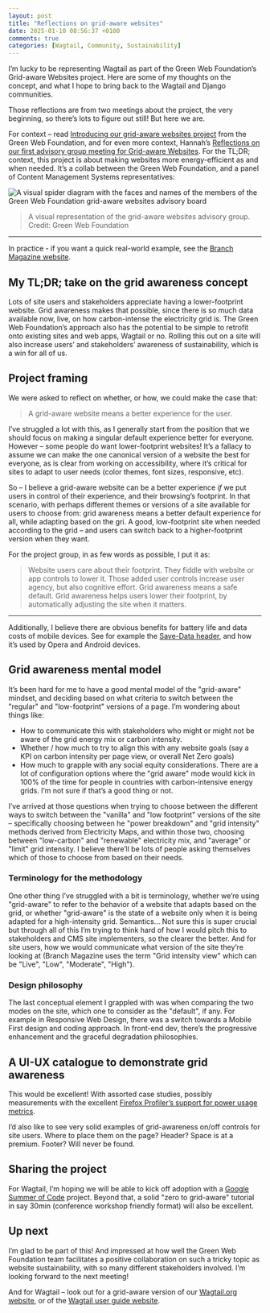 ```yaml
---
layout: post
title: "Reflections on grid-aware websites"
date: 2025-01-10 08:56:37 +0100
comments: true
categories: [Wagtail, Community, Sustainability]
---
```


I’m lucky to be representing Wagtail as part of the Green Web Foundation’s Grid-aware Websites project. Here are some of my thoughts on the concept, and what I hope to bring back to the Wagtail and Django communities.

<!-- more -->

Those reflections are from two meetings about the project, the very beginning, so there’s lots to figure out still! But here we are.

For context – read [Introducing our grid-aware websites project](https://www.thegreenwebfoundation.org/news/introducing-our-grid-aware-websites-project/) from the Green Web Foundation, and for even more context, Hannah’s [Reflections on our first advisory group meeting for Grid-aware Websites](https://www.thegreenwebfoundation.org/news/first-grid-aware-websites-advisory-group-meeting/). For the TL;DR; context, this project is about making websites more energy-efficient as and when needed. It’s a collab between the Green Web Foundation, and a panel of Content Management Systems representatives:

![A visual spider diagram with the faces and names of the members of the Green Web Foundation grid-aware websites advisory board](/images/blog/reflections-on-grid-aware-websites/grid-aware-websites-advisory-board-members.jpg)

> A visual representation of the grid-aware websites advisory group. Credit: Green Web Foundation

---

In practice - if you want a quick real-world example, see the [Branch Magazine website](https://branch.climateaction.tech/).

## My TL;DR; take on the grid awareness concept

Lots of site users and stakeholders appreciate having a lower-footprint website. Grid awareness makes that possible, since there is so much data available now, live, on how carbon-intense the electricity grid is. The Green Web Foundation’s approach also has the potential to be simple to retrofit onto existing sites and web apps, Wagtail or no. Rolling this out on a site will also increase users’ and stakeholders’ awareness of sustainability, which is a win for all of us.

## Project framing

We were asked to reflect on whether, or how, we could make the case that:

> A grid-aware website means a better experience for the user.

I’ve struggled a lot with this, as I generally start from the position that we should focus on making a singular default experience better for everyone. However – some people do want lower-footprint websites! It’s a fallacy to assume we can make the one canonical version of a website the best for everyone, as is clear from working on accessibility, where it’s critical for sites to adapt to user needs (color themes, font sizes, responsive, etc).

So – I believe a grid-aware website can be a better experience _if_ we put users in control of their experience, and their browsing’s footprint. In that scenario, with perhaps different themes or versions of a site available for users to choose from: grid awareness means a better default experience for all, while adapting based on the gri. A good, low-footprint site when needed according to the grid – and users can switch back to a higher-footprint version when they want.

For the project group, in as few words as possible, I put it as:

> Website users care about their footprint. They fiddle with website or app controls to lower it. Those added user controls increase user agency, but also cognitive effort. Grid awareness means a safe default. Grid awareness helps users lower their footprint, by automatically adjusting the site when it matters.

---

Additionally, I believe there are obvious benefits for battery life and data costs of mobile devices. See for example the [Save-Data header](https://www.keycdn.com/blog/save-data), and how it’s used by Opera and Android devices.

## Grid awareness mental model

It’s been hard for me to have a good mental model of the "grid-aware" mindset, and deciding based on what criteria to switch between the "regular" and "low-footprint" versions of a page. I’m wondering about things like:

- How to communicate this with stakeholders who might or might not be aware of the grid energy mix or carbon intensity.
- Whether / how much to try to align this with any website goals (say a KPI on carbon intensity per page view, or overall Net Zero goals)
- How much to grapple with any social equity considerations. There are a lot of configuration options where the "grid aware" mode would kick in 100% of the time for people in countries with carbon-intensive energy grids. I’m not sure if that’s a good thing or not.

I’ve arrived at those questions when trying to choose between the different ways to switch between the "vanilla" and "low footprint" versions of the site – specifically choosing between he "power breakdown" and "grid intensity" methods derived from Electricity Maps, and within those two, choosing between "low-carbon" and "renewable" electricity mix, and "average" or "limit" grid intensity. I believe there’ll be lots of people asking themselves which of those to choose from based on their needs.

### Terminology for the methodology

One other thing I’ve struggled with a bit is terminology, whether we’re using "grid-aware" to refer to the behavior of a website that adapts based on the grid, or whether "grid-aware" is the state of a website only when it is being adapted for a high-intensity grid. Semantics… Not sure this is super crucial but through all of this I’m trying to think hard of how I would pitch this to stakeholders and CMS site implementers, so the clearer the better. And for site users, how we would communicate what version of the site they’re looking at (Branch Magazine uses the term "Grid intensity view" which can be "Live", "Low", "Moderate", "High").

### Design philosophy

The last conceptual element I grappled with was when comparing the two modes on the site, which one to consider as the "default", if any. For example in Responsive Web Design, there was a switch towards a Mobile First design and coding approach. In front-end dev, there’s the progressive enhancement and the graceful degradation philosophies.

## A UI-UX catalogue to demonstrate grid awareness

This would be excellent! With assorted case studies, possibly measurements with the excellent [Firefox Profiler’s support for power usage metrics](https://www.thegreenwebfoundation.org/news/carbon-emissions-in-browser-devtools-firefox-profiler-and-co2-js/).

I’d also like to see very solid examples of grid-awareness on/off controls for site users. Where to place them on the page? Header? Space is at a premium. Footer? Will never be found.

## Sharing the project

For Wagtail, I’m hoping we will be able to kick off adoption with a [Google Summer of Code](https://summerofcode.withgoogle.com/) project. Beyond that, a solid "zero to grid-aware" tutorial in say 30min (conference workshop friendly format) will also be excellent.

## Up next

I’m glad to be part of this! And impressed at how well the Green Web Foundation team facilitates a positive collaboration on such a tricky topic as website sustainability, with so many different stakeholders involved. I’m looking forward to the next meeting!

And for Wagtail – look out for a grid-aware version of our [Wagtail.org website](https://wagtail.org/), or of the [Wagtail user guide website](https://guide.wagtail.org/).
